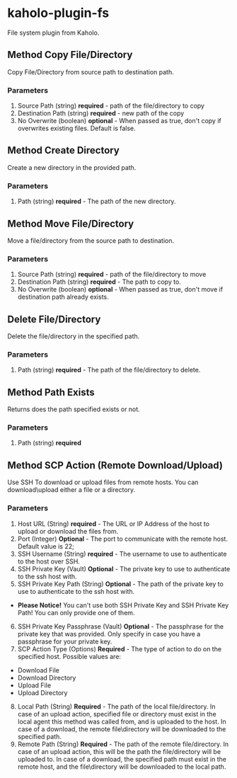 # kaholo-plugin-fs
File system plugin from Kaholo.

## Method Copy File/Directory
Copy File/Directory from source path to destination path.

### Parameters
1. Source Path (string) **required** - path of the file/directory to copy
2. Destination Path (string) **required** - new path of the copy
3. No Overwrite (boolean) **optional** - When passed as true, don't copy if overwrites existing files. Default is false.

## Method Create Directory
Create a new directory in the provided path.

### Parameters
1. Path (string) **required** - The path of the new directory.

## Method Move File/Directory 
Move a file/directory from the source path to destination.

### Parameters
1. Source Path (string) **required** - path of the file/directory to move
2. Destination Path (string) **required** - The path to copy to.
3. No Overwrite (boolean) **optional** - When passed as true, don't move if destination path already exists.

## Delete File/Directory
Delete the file/directory in the specified path.

### Parameters
1. Path (string) **required** - The path of the file/directory to delete.

## Method Path Exists
Returns does the path specified exists or not.

### Parameters
1. Path (string) **required**

## Method SCP Action (Remote Download/Upload)
Use SSH To download or upload files from remote hosts. You can download\upload either a file or a directory.

### Parameters
1. Host URL (String) **required** - The URL or IP Address of the host to upload or download the files from.
2. Port (Integer) **Optional** - The port to communicate with the remote host. Default value is 22;
3. SSH Username (String) **required** - The username to use to authenticate to the host over SSH.
4. SSH Private Key (Vault) **Optional** - The private key to use to authenticate to the ssh host with.
5. SSH Private Key Path (String) **Optional** - The path of the private key to use to authenticate to the ssh host with.
* **Please Notice!** You can't use both SSH Private Key and SSH Private Key Path! You can only provide one of them.
6. SSH Private Key Passphrase (Vault) **Optional** - The passphrase for the private key that was provided. Only specify in case you have a passphrase for your private key.
7. SCP Action Type (Options) **Required** - The type of action to do on the specified host. Possible values are:
* Download File
* Download Directory
* Upload File
* Upload Directory
8. Local Path (String) **Required** - The path of the local file/directory. In case of an upload action, specified file or directory must exist in the local agent this method was called from, and is uploaded to the host. In case of a download, the remote file\directory will be downloaded to the specified path.
9. Remote Path (String) **Required** - The path of the remote file/directory. In case of an upload action, this will be the path the file/directory will be uploaded to. In case of a download, the specified path must exist in the remote host, and the file\directory will be downloaded to the local path.
